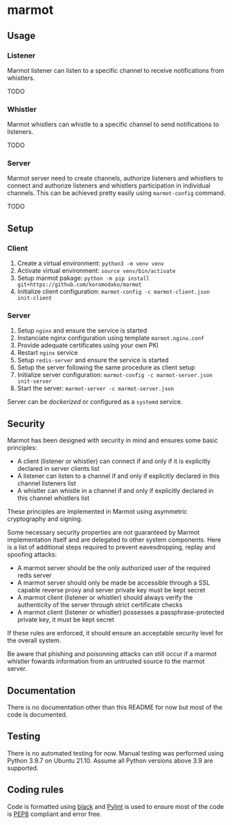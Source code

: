 # marmot

## Usage

### Listener

Marmot listener can listen to a specific channel to receive notifications from
whistlers.

TODO


### Whistler

Marmot whistlers can whistle to a specific channel to send notifications to
listeners.

TODO


### Server

Marmot server need to create channels, authorize listeners and whistlers to
connect and authorize listeners and whistlers participation in individual
channels. This can be achieved pretty easily using `marmot-config` command.

TODO


## Setup

### Client 

1. Create a virtual environment: `python3 -m venv venv`
2. Activate virtual environment: `source venv/bin/activate`
3. Setup marmot pakage: `python -m pip install git+https://github.com/koromodako/marmot`
4. Initialize client configuration: `marmot-config -c marmot-client.json init-client`


### Server

1. Setup `nginx` and ensure the service is started
2. Instanciate nginx configuration using template `marmot.nginx.conf`
3. Provide adequate certificates using your own PKI
4. Restart `nginx` service
5. Setup `redis-server` and ensure the service is started
6. Setup the server following the same procedure as client setup
7. Initialize server configuration: `marmot-config -c marmot-server.json init-server`
8. Start the server: `marmot-server -c marmot-server.json`

Server can be *dockerized* or configured as a `systemd` service.


## Security

Marmot has been designed with security in mind and ensures some basic principles:

* A client (listener or whistler) can connect if and only if it is explicitly
  declared in server clients list
* A listener can listen to a channel if and only if explicitly declared in this
  channel listeners list
* A whistler can whistle in a channel if and only if explicitly declared in this
  channel whistlers list

These principles are implemented in Marmot using asymmetric cryptography and signing.

Some necessary security properties are not guaranteed by Marmot implementation
itself and are delegated to other system components. Here is a list of additional
steps required to prevent eavesdropping, replay and spoofing attacks:

* A marmot server should be the only authorized user of the required redis server
* A marmot server should only be made be accessible through a SSL capable reverse
  proxy and server private key must be kept secret
* A marmot client (listener or whistler) should always verify the authenticity of
  the server through strict certificate checks
* A marmot client (listener or whistler) possesses a passphrase-protected private
  key, it must be kept secret

If these rules are enforced, it should ensure an acceptable security level for
the overall system.

Be aware that phishing and poisonning attacks can still occur if a marmot whistler
fowards information from an untrusted source to the marmot server.


## Documentation

There is no documentation other than this README for now but most of the code is 
documented.


## Testing

There is no automated testing for now. Manual testing was performed using
Python 3.9.7 on Ubuntu 21.10. Assume all Python versions above 3.9 are supported.


## Coding rules

Code is formatted using [black](https://github.com/psf/black) and
[Pylint](https://pylint.org) is used to ensure most of the code is
[PEP8](https://www.python.org/dev/peps/pep-0008) compliant and error free.
